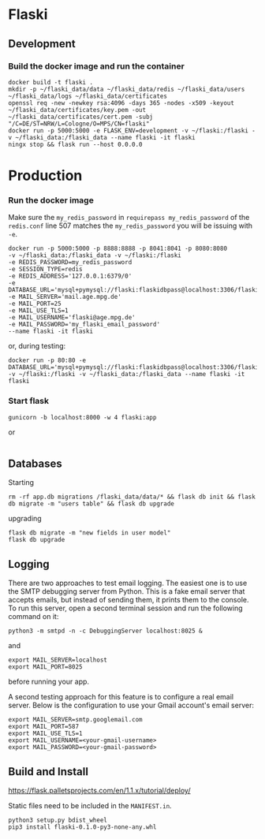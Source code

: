 # Flaski

## Development

### Build the docker image and run the container

```
docker build -t flaski .
mkdir -p ~/flaski_data/data ~/flaski_data/redis ~/flaski_data/users ~/flaski_data/logs ~/flaski_data/certificates
openssl req -new -newkey rsa:4096 -days 365 -nodes -x509 -keyout ~/flaski_data/certificates/key.pem -out ~/flaski_data/certificates/cert.pem -subj "/C=DE/ST=NRW/L=Cologne/O=MPS/CN=flaski"
docker run -p 5000:5000 -e FLASK_ENV=development -v ~/flaski:/flaski -v ~/flaski_data:/flaski_data --name flaski -it flaski
ningx stop && flask run --host 0.0.0.0
```

# Production

### Run the docker image

Make sure the `my_redis_password` in `requirepass my_redis_password` of the `redis.conf` line 507 matches the `my_redis_password` you will be issuing with `-e`.

```
docker run -p 5000:5000 -p 8888:8888 -p 8041:8041 -p 8080:8080
-v ~/flaski_data:/flaski_data -v ~/flaski:/flaski
-e REDIS_PASSWORD=my_redis_password 
-e SESSION_TYPE=redis 
-e REDIS_ADDRESS='127.0.0.1:6379/0'
-e DATABASE_URL='mysql+pymysql://flaski:flaskidbpass@localhost:3306/flaski'
-e MAIL_SERVER='mail.age.mpg.de'
-e MAIL_PORT=25
-e MAIL_USE_TLS=1
-e MAIL_USERNAME='flaski@age.mpg.de'
-e MAIL_PASSWORD='my_flaski_email_password'
--name flaski -it flaski
```

or, during testing:

```
docker run -p 80:80 -e DATABASE_URL='mysql+pymysql://flaski:flaskidbpass@localhost:3306/flaski' -v ~/flaski:/flaski -v ~/flaski_data:/flaski_data --name flaski -it flaski
```

### Start flask

```
gunicorn -b localhost:8000 -w 4 flaski:app
```

or 

```

```

## Databases

Starting
```
rm -rf app.db migrations /flaski_data/data/* && flask db init && flask db migrate -m "users table" && flask db upgrade 
```

upgrading
```
flask db migrate -m "new fields in user model"
flask db upgrade
```

## Logging

There are two approaches to test email logging. The easiest one is to use the SMTP debugging server from Python. 
This is a fake email server that accepts emails, but instead of sending them, it prints them to the console. 
To run this server, open a second terminal session and run the following command on it:
```
python3 -m smtpd -n -c DebuggingServer localhost:8025 & 
```
and 
```
export MAIL_SERVER=localhost
export MAIL_PORT=8025
```
before running your app.

A second testing approach for this feature is to configure a real email server. 
Below is the configuration to use your Gmail account's email server:
```
export MAIL_SERVER=smtp.googlemail.com
export MAIL_PORT=587
export MAIL_USE_TLS=1
export MAIL_USERNAME=<your-gmail-username>
export MAIL_PASSWORD=<your-gmail-password>
```

## Build and Install

https://flask.palletsprojects.com/en/1.1.x/tutorial/deploy/

Static files need to be included in the `MANIFEST.in`.

```
python3 setup.py bdist_wheel
pip3 install flaski-0.1.0-py3-none-any.whl
```
